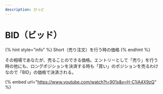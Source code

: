 ```yaml
---
description: びっど
---
```


# BID（ビッド）

{% hint style="info" %}
&#x20;Short（売り注文）を行う時の価格
{% endhint %}

その相場であなたが、売ることのできる価格。エントリーとして「売り」を行う時の他にも、ロングポジションを決済する時も「買い」のポジションを売るわけなので「BID」の価格で決済される。



{% embed url="https://www.youtube.com/watch?t=901s&v=H-C1iA4X9zQ" %}
